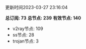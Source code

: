 更新时间2023-03-27 23:16:04

**总订阅: 73**
**总节点: 239**
**有效节点: 140**
- v2ray节点: 109
- ss节点: 28
- trojan节点: 3
